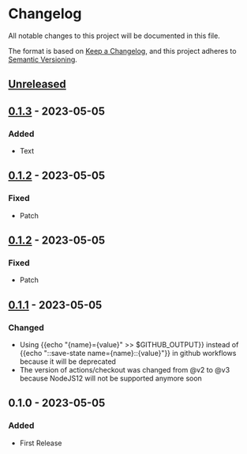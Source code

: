 # Changelog
All notable changes to this project will be documented in this file.

The format is based on [Keep a Changelog](https://keepachangelog.com/en/1.0.0/), and this project adheres to [Semantic Versioning](https://semver.org/spec/v2.0.0.html).

## [Unreleased]

## [0.1.3] - 2023-05-05
### Added
- Text


## [0.1.2] - 2023-05-05
### Fixed
- Patch

## [0.1.2] - 2023-05-05
### Fixed
- Patch

## [0.1.1] - 2023-05-05
### Changed
- Using {{echo "{name}={value}" >> $GITHUB_OUTPUT}} instead of {{echo "::save-state name={name}::{value}"}} in github workflows because it will be deprecated
- The version of actions/checkout was changed from @v2 to @v3 because NodeJS12 will not be supported anymore soon

## 0.1.0 - 2023-05-05
### Added
- First Release

[Unreleased]: https://github.com/jfquinones/my_project/compare/0.1.2...master
[0.1.3]: https://github.com/jfquinones/my_project/compare/0.1.2...0.1.3
[0.1.2]: https://github.com/jfquinones/my_project/compare/0.1.1...0.1.2
[0.1.1]: https://github.com/jfquinones/my_project/compare/0.1.0...0.1.1
